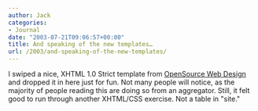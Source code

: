 ```yaml
---
author: Jack
categories:
- Journal
date: "2003-07-21T09:06:57+00:00"
title: And speaking of the new templates…
url: /2003/and-speaking-of-the-new-templates/
---
```


I swiped a nice, XHTML 1.0 Strict template from [OpenSource Web Design][1] and dropped it in here just for fun. Not many people will notice, as the majority of people reading this are doing so from an aggregator. Still, it felt good to run through another XHTML/CSS exercise. Not a table in "site."

 [1]: http://www.oswd.org/